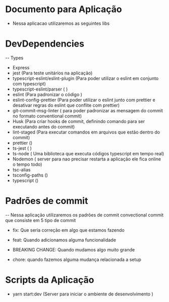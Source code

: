 # Documento para Aplicação

- Nessa aplicacao utilizaremos as seguintes libs

# DevDependencies

-- Types

- Express
- jest (Para teste unitários na aplicação)
- typescript-eslint/eslint-plugin (Para poder utilizar o eslint em conjunto com typescript)
- typescript-eslint/parser ( )
- eslint (Para padronizar o código )
- eslint-config-prettier (Para poder utilizar o eslint junto com prettier e desativar regras do eslint que conflite com prettier)
- git-commit-msg-linter ( para poder padronizar as mensagem do commit no formato conventional commit)
- Husk (Para criar hooks de commit, definindo comando para ser executando antes do commit)
- lint-staged (Para executar comandos em arquivos que estão dentro do commit)
- prettier ()
- ts-jest ( )
- ts-node ( Uma biblioteca que executa códigos typescript em tempo real)
- Nodemon ( server para nao precisar restarta a aplicação ele fica online o tempo todo)
- tsc-alias
- tsconfig-paths ()
- typescript ()

# Padrões de commit

-- Nessa aplicação utilizaremos os padrões de commit convectional commit que consiste em 5 tipo de commit

- fix: Que seria correção em algo que estamos fazendo

- feat: Quando adicionamos alguma funcionalidade

- BREAKING CHANGE: Quando mudamos algo muito grande

- chore: quando fazemos alguma mudança relacionada a setup

# Scripts da Aplicação

- yarn start:dev (Server para iniciar o ambiente de desenvolvimento )
